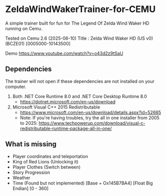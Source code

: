 # ZeldaWindWakerTrainer-for-CEMU
A simple trainer built for fun for The Legend Of Zelda Wind Waker HD running on Cemu.

Tested on Cemu 2.6 (2025-06-10)
Title : Zelda Wind Waker HD (US v0) (BCZE01) [0005000-10143500]

Demo https://www.youtube.com/watch?v=o43d2z9tSaU

## Dependencies

The trainer will not open if these dependencies are not installed on your computer.

1. Both .NET Core Runtime 8.0 and .NET Core Desktop Runtime 8.0
   * https://dotnet.microsoft.com/en-us/download
2. Microsoft Visual C++ 2015 Redistributable
   * https://www.microsoft.com/en-us/download/details.aspx?id=52685
   * Note: If you're having troubles, try the all in one installer from 2005 to 2025: https://www.techpowerup.com/download/visual-c-redistributable-runtime-package-all-in-one/

## What is missing

* Player coordinates and teleportation
* King of Red Lions (Unlocking it)
* Player Clothes (Switch between)
* Story Progression
* Weather
* Time (Found but not implemented) [Base + Ox145B7BA4] [Float Big Endian] [0 - 360]
